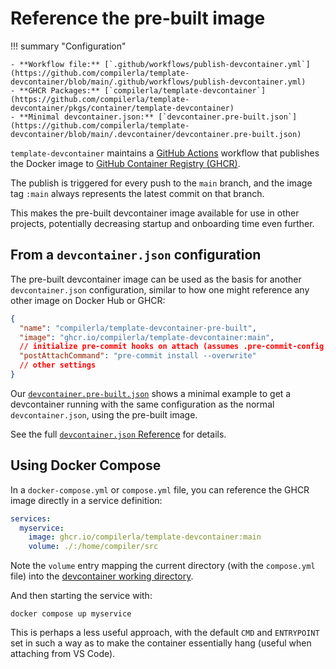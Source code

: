 # Reference the pre-built image

!!! summary "Configuration"

    - **Workflow file:** [`.github/workflows/publish-devcontainer.yml`](https://github.com/compilerla/template-devcontainer/blob/main/.github/workflows/publish-devcontainer.yml)
    - **GHCR Packages:** [`compilerla/template-devcontainer`](https://github.com/compilerla/template-devcontainer/pkgs/container/template-devcontainer)
    - **Minimal devcontainer.json:** [`devcontainer.pre-built.json`](https://github.com/compilerla/template-devcontainer/blob/main/.devcontainer/devcontainer.pre-built.json)

`template-devcontainer` maintains a [GitHub Actions](https://github.com/features/actions) workflow that publishes the Docker
image to [GitHub Container Registry (GHCR)](https://docs.github.com/en/packages/working-with-a-github-packages-registry/working-with-the-container-registry).

The publish is triggered for every push to the `main` branch, and the image tag `:main` always represents the latest commit on
that branch.

This makes the pre-built devcontainer image available for use in other projects, potentially decreasing startup and onboarding
time even further.

## From a `devcontainer.json` configuration

The pre-built devcontainer image can be used as the basis for another `devcontainer.json` configuration, similar to how one
might reference any other image on Docker Hub or GHCR:

```json
{
  "name": "compilerla/template-devcontainer-pre-built",
  "image": "ghcr.io/compilerla/template-devcontainer:main",
  // initialize pre-commit hooks on attach (assumes .pre-commit-config.yaml)
  "postAttachCommand": "pre-commit install --overwrite"
  // other settings
}
```

Our [`devcontainer.pre-built.json`](https://github.com/compilerla/template-devcontainer/blob/main/.devcontainer/devcontainer.pre-built.json)
shows a minimal example to get a devcontainer running with the same configuration as the normal `devcontainer.json`, using the
pre-built image.

See the full [`devcontainer.json` Reference](https://code.visualstudio.com/docs/remote/devcontainerjson-reference) for details.

## Using Docker Compose

In a `docker-compose.yml` or `compose.yml` file, you can reference the GHCR image directly in a service definition:

```yaml
services:
  myservice:
    image: ghcr.io/compilerla/template-devcontainer:main
    volume: ./:/home/compiler/src
```

Note the `volume` entry mapping the current directory (with the `compose.yml` file) into the [devcontainer working directory](../features/devcontainer.md#setup).

And then starting the service with:

```shell
docker compose up myservice
```

This is perhaps a less useful approach, with the default `CMD` and `ENTRYPOINT` set in such a way as to make the container
essentially hang (useful when attaching from VS Code).
